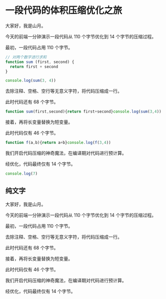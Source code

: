 # 一段代码的体积压缩优化之旅

大家好，我是山月。

今天的前端一分钟演示一段代码从 110 个字节优化到 14 个字节的压缩过程。

最初，一段代码占用 110 个字节。

``` js
// 对两个数字进行求和
function sum (first, second) {
  return first + second
}

console.log(sum(3, 4))
```

去除注释、空格、空行等无意义字符，将代码压缩成一行。

此时代码还有 68 个字节。

``` js
function sum(first,second){return first+second}console.log(sum(3,4))
```

接着，再将长变量替换为短变量。

此时代码仅有 46 个字节。

``` js
function f(a,b){return a+b}console.log(f(3,4))
```

我们开启代码压缩的神奇魔法，在编译期对代码进行预计算。

经优化，代码最终仅有 14 个字节。

``` js
console.log(7)
```

## 纯文字

大家好，我是山月。

今天的前端一分钟演示一段代码从 110 个字节优化到 14 个字节的压缩过程。

最初，一段代码占用 110 个字节。

去除注释、空格、空行等无意义字符，将代码压缩成一行。

此时代码还有 68 个字节。

接着，再将长变量替换为短变量。

此时代码仅有 46 个字节。

我们开启代码压缩的神奇魔法，在编译期对代码进行预计算。

经优化，代码最终仅有 14 个字节。
